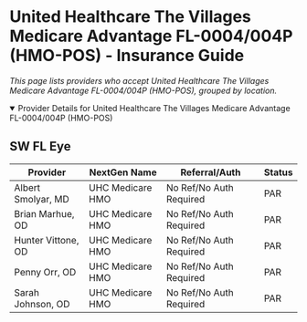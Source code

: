 # United Healthcare The Villages Medicare Advantage FL-0004/004P (HMO-POS) - Insurance Guide

*This page lists providers who accept United Healthcare The Villages Medicare Advantage FL-0004/004P (HMO-POS), grouped by location.*

<details open><summary>Provider Details for United Healthcare The Villages Medicare Advantage FL-0004/004P (HMO-POS)</summary>

## SW FL Eye

| Provider | NextGen Name | Referral/Auth | Status |
|----------|-------------|--------------|--------|
| Albert Smolyar, MD | UHC Medicare HMO | No Ref/No Auth Required | PAR |
| Brian Marhue, OD | UHC Medicare HMO | No Ref/No Auth Required | PAR |
| Hunter Vittone, OD | UHC Medicare HMO | No Ref/No Auth Required | PAR |
| Penny Orr, OD | UHC Medicare HMO | No Ref/No Auth Required | PAR |
| Sarah Johnson, OD | UHC Medicare HMO | No Ref/No Auth Required | PAR |

</details>

